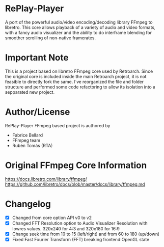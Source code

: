# RePlay-Player

A port of the powerful audio/video encoding/decoding library FFmpeg to libretro. This core allows playback of a variety of audio and video formats, with a fancy audio visualizer and the ability to do interframe blending for smoother scrolling of non-native framerates.

# Important Note

This is a project based on libretro FFmpeg core used by Retroarch. Since the original core is included inside the main Retroarch project, it is not feasible to directly fork the same. I've reorganized the file and folder structure and performed some code refactoring to allow its isolation into a sepparated new project.

# Author/License

RePlay-Player FFmpeg based project is authored by

* Fabrice Bellard
* FFmpeg team
* Rubén Tomás (RTA)

# Original FFmpeg Core Information

https://docs.libretro.com/library/ffmpeg/
https://github.com/libretro/docs/blob/master/docs/library/ffmpeg.md

# Changelog

- [X] Changed from core option API v0 to v2
- [X] Changed FFT Resolution option to Audio Visualizer Resolution with lowres values. 320x240 for 4:3 and 320x180 for 16:9
- [X] Change seek time from 10 to 15 (left/right) and from 60 to 180 (up/down)
- [X] Fixed Fast Fourier Transform (FFT) breaking frontend OpenGL state

<!--
## TODO
 - [ ] FFMPEG FORK
    - Controlar fin de video
    - Mostrar mensajes SET_MESSAGE > RETRO_MESSAGE_TARGET_LOG > RETRO_MESSAGE_TYPE_NOTIFICATION
                       SET_MESSAGE > RETRO_MESSAGE_TARGET_OSD > RETRO_LOG_INFO
    - Introducir lista de resoluciones o ponerlas fijas
    - Compilar KO con make HAVE_CODEC_HW=0 OPENGL=1
    - Compilar KO con make HAVE_CODEC_HW=1 OPENGL=1
    - Compilar OK con make HAVE_CODEC_HW=0 OPENGL=0
    - Compilar OK con make HAVE_CODEC_HW=1 OPENGL=0
    - ifeq ($(OPENGL),1)
        HAVE_OPENGL = 1
        HAVE_GL_FFT := 1
        GL_LIB := -lGLESv2
        GLES = 1
        CFLAGS += -DHAVE_OPENGLES -DHAVE_OPENGLES3
    - Ver mapeos de mandos para play/pause (libretro docs)
    - Add support for Video4Linux (V4L2) which is the only supported HW decoder in FFmpeg and Raspberry
    - Aspect ratio PIXEL PERFECT not working (need a new option for controlling in video)
    - Check HW h264 `decoders "ffmpeg -decoders | grep h264` -> h264_v4l2m2m
    
    - [ ] Use L2/R2 for next/last song/video in m3u
    - [ ] Use B to display internal title
    - [ ] Use A to display current time
    - [ ] Use Y to change audio track
    - [ ] Use X to display suntitles
    - [ ] Show internal title on start
    - [ ] Show audio track name instead of track number
    - [ ] Add M3U support
    - [ ] Add option to loop
    - [ ] Add option to set resolution (Native, PAL, NTSC, 240p)
    - [ ] Add option to select shader filters (VHS, etc.)
    - [ ] Test video shaders
    - [ ] Test audio and visualizers
    - [ ] Set HW decoder to Auto by default
    - [ ] Add suport for aspect ratios (via custom libretro command?)
    - [ ] Fix menu not displayed on music visualizer
-->